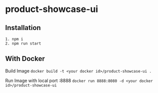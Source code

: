 # product-showcase-ui

## Installation
```
1. npm i
2. npm run start
```

## With Docker
Build Image
`docker build -t <your docker id>/product-showcase-ui .`

Run Image with local port :8888
`docker run 8888:8080 -d <your docker id>/product-showcase-ui`
